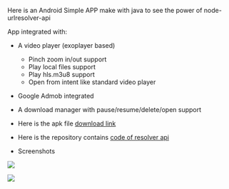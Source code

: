Here is an Android Simple APP make with java to see the power of node-urlresolver-api

App integrated with:
- A video player (exoplayer based)
    - Pinch zoom in/out support
    - Play local files support
    - Play hls.m3u8 support
    - Open from intent like standard video player
- Google Admob integrated
- A download manager with pause/resume/delete/open support

- Here is the apk file [download link](http://www.mediafire.com/folder/ur0h8u9t90enu/nide-url-resolver)
- Here is the repository contains [code of resolver api](https://github.com/lscofield/node-urlresolver-api)


- Screenshots

![](https://i.imgur.com/2Xr1dYR.jpg)




![](https://i.imgur.com/sSEANNG.jpg)
